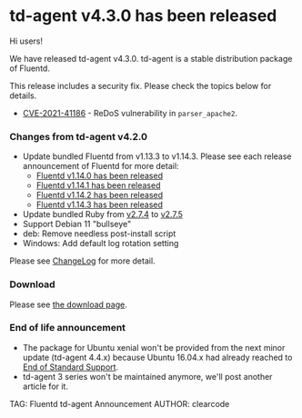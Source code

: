 # td-agent v4.3.0 has been released

Hi users!

We have released td-agent v4.3.0. td-agent is a stable distribution package of Fluentd.

This release includes a security fix. Please check the topics below for details.

* [CVE-2021-41186](http://cve.mitre.org/cgi-bin/cvename.cgi?name=CVE-2021-41186) - ReDoS vulnerability in `parser_apache2`.

### Changes from td-agent v4.2.0

  * Update bundled Fluentd from v1.13.3 to v1.14.3. Please see each release announcement of Fluentd for more detail:
    * [Fluentd v1.14.0 has been released](fluentd-v1.14.0-has-been-released)
    * [Fluentd v1.14.1 has been released](fluentd-v1.14.1-has-been-released)
    * [Fluentd v1.14.2 has been released](fluentd-v1.14.2-has-been-released)
    * [Fluentd v1.14.3 has been released](fluentd-v1.14.3-has-been-released)
  * Update bundled Ruby from [v2.7.4](https://www.ruby-lang.org/en/news/2021/07/07/ruby-2-7-4-released/) to [v2.7.5](https://www.ruby-lang.org/en/news/2021/11/24/ruby-2-7-5-released/)
  * Support Debian 11 "bullseye"
  * deb: Remove needless post-install script
  * Windows: Add default log rotation setting

Please see [ChangeLog](https://github.com/fluent-plugins-nursery/fluent-package-builder/blob/master/CHANGELOG.md#release-v430---20211206) for more detail.

### Download

Please see [the download page](/download#td-agent).

### End of life announcement

  * The package for Ubuntu xenial won't be provided from the next minor update (td-agent 4.4.x) because Ubuntu 16.04.x had already reached to [End of Standard Support](https://wiki.ubuntu.com/Releases).
  * td-agent 3 series won't be maintained anymore, we'll post another article for it.

TAG: Fluentd td-agent Announcement
AUTHOR: clearcode
